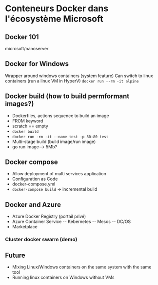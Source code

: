 # Conteneurs Docker dans l'écosystème Microsoft

## Docker 101
microsoft/nanoserver

## Docker for Windows
Wrapper around windows containers (system feature)
Can switch to linux containers (run a linux VM in HyperV)
`docker run --rm -it alpine`

## Docker build (how to build permformant images?)
- Dockerfiles, actions sequence to build an image
- FROM keyword
- scratch == empty
- `docker build`
- `docker run -rm -it --name test -p 80:80 test`
- Multi-stage build (build image/run image)
- go run image--> 5Mb?

## Docker compose
- Allow deployment of multi services application
- Configuration as Code
- docker-compose.yml
- `docker-compose build` -> incremental build

## Docker and Azure
- Azure Docker Registry (portail privé)
- Azure Container Service
-- Kebernetes
-- Mesos
-- DC/OS
- Marketplace

### Cluster docker swarm (demo)

## Future
- Mixing Linux/Windows containers on the same system with the same tool
- Running linux containers on Windows without VMs
